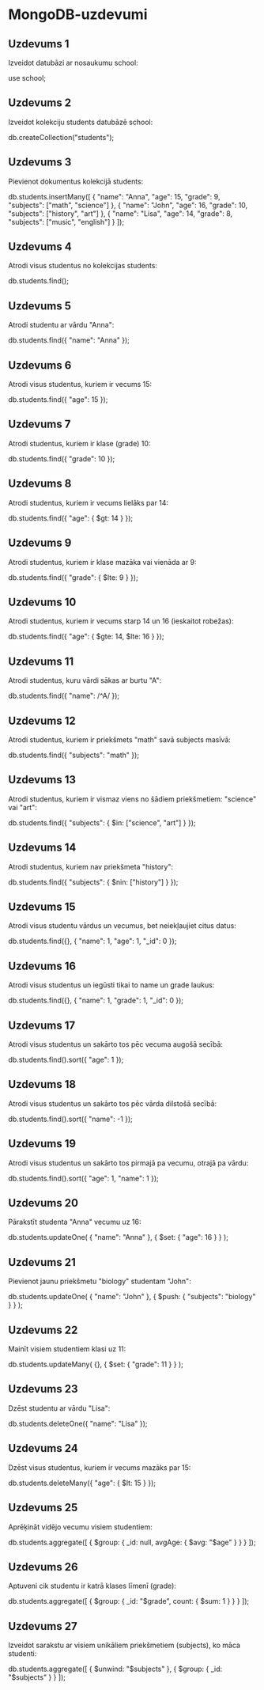 
# MongoDB-uzdevumi

## Uzdevums 1
Izveidot datubāzi ar nosaukumu school:

use school;

## Uzdevums 2
Izveidot kolekciju students datubāzē school:

db.createCollection("students");

## Uzdevums 3
Pievienot dokumentus kolekcijā students:

db.students.insertMany([
    { "name": "Anna", "age": 15, "grade": 9, "subjects": ["math", "science"] },
    { "name": "John", "age": 16, "grade": 10, "subjects": ["history", "art"] },
    { "name": "Lisa", "age": 14, "grade": 8, "subjects": ["music", "english"] }
]);

## Uzdevums 4
Atrodi visus studentus no kolekcijas students:

db.students.find();

## Uzdevums 5
Atrodi studentu ar vārdu "Anna":

db.students.find({ "name": "Anna" });

## Uzdevums 6
Atrodi visus studentus, kuriem ir vecums 15:

db.students.find({ "age": 15 });

## Uzdevums 7
Atrodi studentus, kuriem ir klase (grade) 10:

db.students.find({ "grade": 10 });

## Uzdevums 8
Atrodi studentus, kuriem ir vecums lielāks par 14:

db.students.find({ "age": { $gt: 14 } });

## Uzdevums 9
Atrodi studentus, kuriem ir klase mazāka vai vienāda ar 9:

db.students.find({ "grade": { $lte: 9 } });

## Uzdevums 10
Atrodi studentus, kuriem ir vecums starp 14 un 16 (ieskaitot robežas):

db.students.find({ "age": { $gte: 14, $lte: 16 } });

## Uzdevums 11
Atrodi studentus, kuru vārdi sākas ar burtu "A":

db.students.find({ "name": /^A/ });

## Uzdevums 12
Atrodi studentus, kuriem ir priekšmets "math" savā subjects masīvā:

db.students.find({ "subjects": "math" });

## Uzdevums 13
Atrodi studentus, kuriem ir vismaz viens no šādiem priekšmetiem: "science" vai "art":

db.students.find({ "subjects": { $in: ["science", "art"] } });

## Uzdevums 14
Atrodi studentus, kuriem nav priekšmeta "history":

db.students.find({ "subjects": { $nin: ["history"] } });

## Uzdevums 15
Atrodi visus studentu vārdus un vecumus, bet neiekļaujiet citus datus:

db.students.find({}, { "name": 1, "age": 1, "_id": 0 });

## Uzdevums 16
Atrodi visus studentus un iegūsti tikai to name un grade laukus:

db.students.find({}, { "name": 1, "grade": 1, "_id": 0 });

## Uzdevums 17
Atrodi visus studentus un sakārto tos pēc vecuma augošā secībā:

db.students.find().sort({ "age": 1 });

## Uzdevums 18
Atrodi visus studentus un sakārto tos pēc vārda dilstošā secībā:

db.students.find().sort({ "name": -1 });

## Uzdevums 19
Atrodi visus studentus un sakārto tos pirmajā pa vecumu, otrajā pa vārdu:

db.students.find().sort({ "age": 1, "name": 1 });

## Uzdevums 20
Pārakstīt studenta "Anna" vecumu uz 16:

db.students.updateOne(
    { "name": "Anna" },
    { $set: { "age": 16 } }
);

## Uzdevums 21
Pievienot jaunu priekšmetu "biology" studentam "John":

db.students.updateOne(
    { "name": "John" },
    { $push: { "subjects": "biology" } }
);

## Uzdevums 22
Mainīt visiem studentiem klasi uz 11:

db.students.updateMany(
    {},
    { $set: { "grade": 11 } }
);

## Uzdevums 23
Dzēst studentu ar vārdu "Lisa":

db.students.deleteOne({ "name": "Lisa" });

## Uzdevums 24
Dzēst visus studentus, kuriem ir vecums mazāks par 15:

db.students.deleteMany({ "age": { $lt: 15 } });

## Uzdevums 25
Aprēķināt vidējo vecumu visiem studentiem:

db.students.aggregate([
    { $group: { _id: null, avgAge: { $avg: "$age" } } }
]);

## Uzdevums 26
Aptuveni cik studentu ir katrā klases līmenī (grade):

db.students.aggregate([
    { $group: { _id: "$grade", count: { $sum: 1 } } }
]);

## Uzdevums 27
Izveidot sarakstu ar visiem unikāliem priekšmetiem (subjects), ko māca studenti:

db.students.aggregate([
    { $unwind: "$subjects" },
    { $group: { _id: "$subjects" } }
]);
